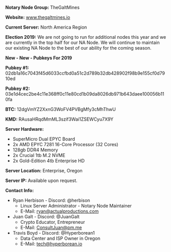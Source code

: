 **Notary Node Group:** TheGaltMines

**Website:** www.thegaltmines.io

**Current Server:** North America Region

**Election 2019:** We are not going to run for additional nodes this year and we are currently in the top half for our NA Node. We will continue to maintain our existing NA Node to the best of our ability for the coming season. 

**New - New - Pubkeys For 2019**

**Pubkey #1:** 02db1a16c7043f45d6033ccfbd0a51c2d789b32db428902f98b9e155cf0d7910ed

**Pubkey #2:** 03e1d4cec2be4c11e368ff0c11e80cd1b09da8026db971b643daee100056b110fa

**BTC:** 12dgVmYZ2XxnG3WoFV4PVBgMfy3cMhThwU

**KMD:** RAusaHRqdMmML3szif3Wai1ZSEWCyu7X9Y

**Server Hardware:**
 - SuperMicro Dual EPYC Board 
 - 2x AMD EPYC 7281 16-Core Processor (32 Cores)
 - 128gb DDR4 Memory
 - 2x Crucial 1tb M.2 NVME
 - 2x Gold-Edition 4tb Enterprise HD

**Server Location:** Enterprise, Oregon

**Server IP:** Available upon request.

**Contact Info:** 
 - Ryan Herbison - Discord: @herbison
   - Linux Server Administrator - Notary Node Maintainer
   - E-Mail: ryan@actualproductions.com
 - Juan Galt - Discord: @JuanGalt 	
   - Crypto Educator, Entrepreneur
   - E-Mail: ConsultJuan@pm.me
 - Travis Boyd - Discord: @Hyperborean1 
   - Data Center and ISP Owner in Oregon
   - E-Mail: tech@hyperborean.io
